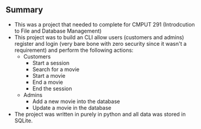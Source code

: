 ## Summary

- This was a project that needed to complete for CMPUT 291 (Introdcution to File and Database Management)
- This project was to build an CLI allow users (customers and admins) register and login (very bare bone with zero security since it wasn't a requirement) and perform the following actions:
  - Customers 
    - Start a session
    - Search for a movie
    - Start a movie
    - End a movie
    - End the session
  - Admins
    - Add a new movie into the database
    - Update a movie in the database
- The project was written in purely in python and all data was stored in SQLite.
